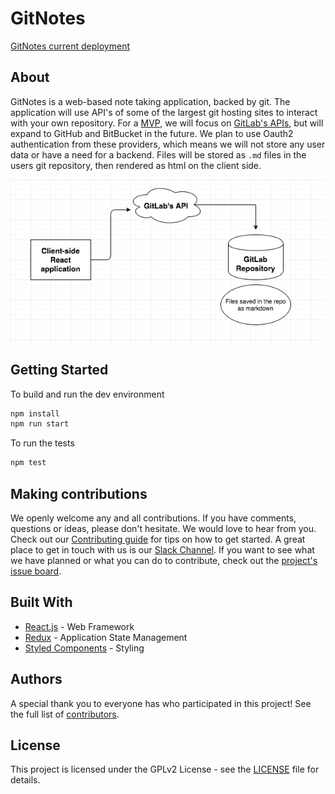 # GitNotes

[GitNotes current deployment](https://gitnotes.skillcamp.io/)

## About

GitNotes is a web-based note taking application, backed by git. The application
will use API's of some of the largest git hosting sites to interact with your
own repository. For a [MVP], we will focus on [GitLab's APIs], but will expand
to GitHub and BitBucket in the future. We plan to use Oauth2 authentication
from these providers, which means we will not store any user data or have a
need for a backend. Files will be stored as `.md` files in the users git
repository, then rendered as html on the client side.

![GitNotes diagram](docs/gitnotes-diagram.png)

[mvp]: https://en.wikipedia.org/wiki/Minimum_viable_product
[gitlab's apis]: https://docs.gitlab.com/ee/api/

## Getting Started

To build and run the dev environment

```bash
npm install
npm run start
```

To run the tests

```bash
npm test
```

## Making contributions

We openly welcome any and all contributions. If you have comments, questions or
ideas, please don't hesitate. We would love to hear from you. Check out our
[Contributing guide] for tips on how to get started. A great place to get in
touch with us is our [Slack Channel]. If you want to see what we have planned
or what you can do to contribute, check out the [project's issue board].

[contributing guide]: CONTRIBUTING.md
[slack channel]: https://join.slack.com/t/skillcamp-io/shared_invite/enQtMzgxMjM5NjU1OTU4LTIzNDIzZTA3YTY0ZTY1NWVmMDUxZDllZjVmZjNiZDRiZTdhN2RhZjhhZTI5MGQxNzY1ZDlhNTAxYTlmNWRkYzA
[project's issue board]: https://gitlab.com/skillcamp/gitnotes/issues/

## Built With

- [React.js](https://reactjs.org/) - Web Framework
- [Redux](https://redux.js.org/) - Application State Management
- [Styled Components](https://www.styled-components.com/) - Styling

## Authors

A special thank you to everyone has who participated in this project! See the
full list of [contributors].

[contributors]: https://gitlab.com/skillcamp/gitnotes/graphs/master

## License

This project is licensed under the GPLv2 License - see the [LICENSE] file
for details.

[license]: LICENSE
